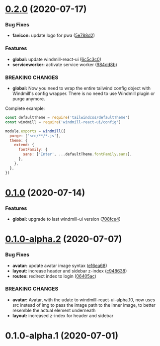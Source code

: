 # [0.2.0](https://github.com/estevanmaito/windmill-dashboard-react/compare/0.1.0...0.2.0) (2020-07-17)


### Bug Fixes

* **favicon:** update logo for pwa ([5e788d2](https://github.com/estevanmaito/windmill-dashboard-react/commit/5e788d24b8a18f90b450c85d04f319daf42bcf82))


### Features

* **global:** update windmill-react-ui ([6c5c3c0](https://github.com/estevanmaito/windmill-dashboard-react/commit/6c5c3c0cb42df1bbbe8cf5d7e5e637101d556433))
* **serviceworker:** activate service worker ([984dd8b](https://github.com/estevanmaito/windmill-dashboard-react/commit/984dd8b87aa7ee54f7a521550b8ad9c396b21e04))


### BREAKING CHANGES

* **global:** Now you need to wrap the entire tailwind config object with Windmill's config
wrapper. There is no need to use Windmill plugin or purge anymore.

Complete example:

```js
const defaultTheme = require('tailwindcss/defaultTheme')
const windmill = require('windmill-react-ui/config')

module.exports = windmill({
  purge: ['src/**/*.js'],
  theme: {
    extend: {
      fontFamily: {
        sans: ['Inter', ...defaultTheme.fontFamily.sans],
      },
    },
  },
})
```

# [0.1.0](https://github.com/estevanmaito/windmill-dashboard-react/compare/0.1.0-alpha.2...0.1.0) (2020-07-14)


### Features

* **global:** upgrade to last windmill-ui version ([708fce4](https://github.com/estevanmaito/windmill-dashboard-react/commit/708fce44efe18e97190775fb41ca068c653549a7))

# [0.1.0-alpha.2](https://github.com/estevanmaito/windmill-dashboard-react/compare/0.1.0-alpha.1...0.1.0-alpha.2) (2020-07-07)


### Bug Fixes

* **avatar:** update avatar image syntax ([e16ea68](https://github.com/estevanmaito/windmill-dashboard-react/commit/e16ea68435ffd9bc7404dfb80120ff18c4c39052))
* **layout:** increase header and sidebar z-index ([c948638](https://github.com/estevanmaito/windmill-dashboard-react/commit/c9486383e3129fb57af5aa0a9ca91c57946c44c1))
* **routes:** redirect index to login ([06405ac](https://github.com/estevanmaito/windmill-dashboard-react/commit/06405ac345c4bdfa6e66bf5225bad868d5721d8b))


### BREAKING CHANGES

* **avatar:** Avatar, with the udate to windmill-react-ui-alpha.10, now uses src instead of img
to pass the image path to the inner image, to better resemble the actual element underneath
* **layout:** increased z-index for header and sidebar

# 0.1.0-alpha.1 (2020-07-01)

